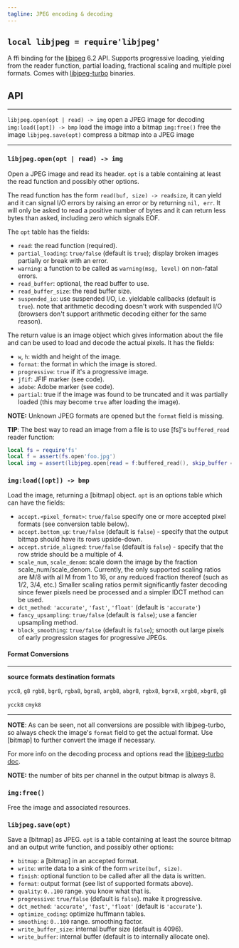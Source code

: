```yaml
---
tagline: JPEG encoding & decoding
---
```


## `local libjpeg = require'libjpeg'`

A ffi binding for the [libjpeg][libjpeg-home] 6.2 API.
Supports progressive loading, yielding from the reader function,
partial loading, fractional scaling and multiple pixel formats.
Comes with [libjpeg-turbo] binaries.

## API

------------------------------------ -----------------------------------------
`libjpeg.open(opt | read) -> img`    open a JPEG image for decoding
`img:load([opt]) -> bmp`             load the image into a bitmap
`img:free()`                         free the image
`libjpeg.save(opt)`                  compress a bitmap into a JPEG image
------------------------------------ -----------------------------------------

### `libjpeg.open(opt | read) -> img`

Open a JPEG image and read its header. `opt` is a table containing at least
the read function and possibly other options.

The read function has the form `read(buf, size) -> readsize`, it can yield
and it can signal I/O errors by raising an error or by returning `nil, err`.
It will only be asked to read a positive number of bytes and it can return
less bytes than asked, including zero which signals EOF.

The `opt` table has the fields:

  * `read`: the read function (required).
  * `partial_loading`: `true/false` (default is `true`); display broken images
    partially or break with an error.
  * `warning`: a function to be called as `warning(msg, level)` on non-fatal
  errors.
  * `read_buffer`: optional, the read buffer to use.
  * `read_buffer_size`: the read buffer size.
  * `suspended_io`: use suspended I/O, i.e. yieldable callbacks
  (default is `true`). note that arithmetic decoding doesn't work with
  suspended I/O (browsers don't support arithmetic decoding either
  for the same reason).

The return value is an image object which gives information about the file
and can be used to load and decode the actual pixels. It has the fields:

  * `w`, `h`: width and height of the image.
  * `format`: the format in which the image is stored.
  * `progressive`: `true` if it's a progressive image.
  * `jfif`: JFIF marker (see code).
  * `adobe`: Adobe marker (see code).
  * `partial`: true if the image was found to be truncated and it was
  partially loaded (this may become `true` after loading the image).

__NOTE:__ Unknown JPEG formats are opened but the `format` field is missing.

__TIP__: The best way to read an image from a file is to use [fs]'s
`buffered_read` reader function:

```lua
local fs = require'fs'
local f = assert(fs.open'foo.jpg')
local img = assert(libjpeg.open{read = f:buffered_read(), skip_buffer = false})
```

### `img:load([opt]) -> bmp`

Load the image, returning a [bitmap] object. `opt` is an options table which
can have the fields:

  * `accept.<pixel_format>`: `true/false` specify one or more accepted
  pixel formats (see conversion table below).
  * `accept.bottom_up`: `true/false` (default is `false`) - specify that the
  output bitmap should have its rows upside-down.
  * `accept.stride_aligned`: `true/false` (default is `false`) - specify that
  the row stride should be a multiple of 4.
  * `scale_num`, `scale_denom`: scale down the image by the fraction
  scale_num/scale_denom. Currently, the only supported scaling ratios are M/8
  with all M from 1 to 16, or any reduced fraction thereof (such as 1/2, 3/4,
  etc.) Smaller scaling ratios permit significantly faster decoding since
  fewer pixels need be processed and a simpler IDCT method can be used.
  * `dct_method`: `'accurate'`, `'fast'`, `'float'` (default is `'accurate'`)
  * `fancy_upsampling`: `true/false` (default is `false`); use a fancier
  upsampling method.
  * `block_smoothing`: `true/false` (default is `false`); smooth out large
  pixels of early progression stages for progressive JPEGs.

#### Format Conversions

------------------- ----------------------------------------------------------
__source formats__  __destination formats__

`ycc8`, `g8`        `rgb8`, `bgr8`, `rgba8`, `bgra8`, `argb8`, `abgr8`,
                    `rgbx8`, `bgrx8`, `xrgb8`, `xbgr8`, `g8`

`ycck8`             `cmyk8`
------------------- ----------------------------------------------------------

__NOTE__: As can be seen, not all conversions are possible with libjpeg-turbo,
so always check the image's `format` field to get the actual format. Use
[bitmap] to further convert the image if necessary.

For more info on the decoding process and options read the
[libjpeg-turbo doc].

__NOTE:__ the number of bits per channel in the output bitmap is always 8.

### `img:free()`

Free the image and associated resources.

### `libjpeg.save(opt)`

Save a [bitmap] as JPEG. `opt` is a table containing at least the source
bitmap and an output write function, and possibly other options:

  * `bitmap`: a [bitmap] in an accepted format.
  * `write`: write data to a sink of the form `write(buf, size)`.
  * `finish`: optional function to be called after all the data is written.
  * `format`: output format (see list of supported formats above).
  * `quality`: `0..100` range. you know what that is.
  * `progressive`: `true/false` (default is `false`). make it progressive.
  * `dct_method`: `'accurate'`, `'fast'`, `'float'` (default is `'accurate'`).
  * `optimize_coding`: optimize huffmann tables.
  * `smoothing`: `0..100` range. smoothing factor.
  * `write_buffer_size`: internal buffer size (default is 4096).
  * `write_buffer`: internal buffer (default is to internally allocate one).


[libjpeg-home]:       http://libjpeg.sourceforge.net/
[libjpeg-turbo]:      http://www.libjpeg-turbo.org/
[libjpeg-turbo doc]:  http://sourceforge.net/p/libjpeg-turbo/code/HEAD/tree/trunk/libjpeg.txt
